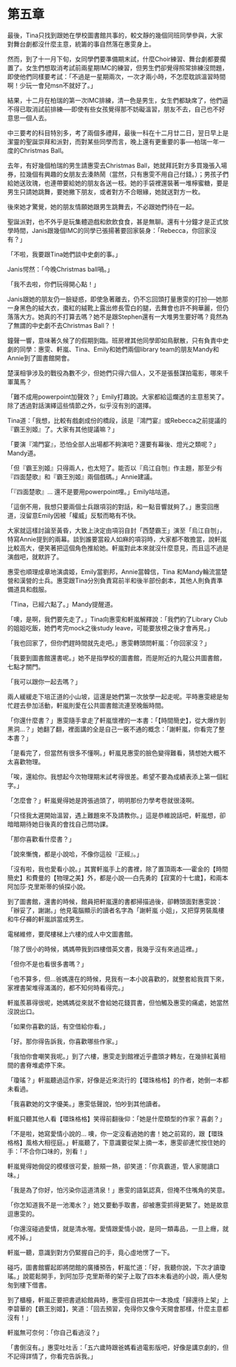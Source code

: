 # 第五章

最後，Tina只找到跟她在學校圖書館共事的，較文靜的幾個同班同學參與，大家對舞台劇都沒什麼主意，統籌的事自然落在惠雯身上。  

然而，到了十一月下旬，女同學們要準備期末試，什麼Choir練習、舞台劇都要擱置了。女生們想取消考試前兩星期IMC的練習，但男生們卻覺得照常排練沒問題，即使他們同樣要考試：「不過是一星期兩次，一次才兩小時，不怎麼耽誤溫習時間啊！少玩一會兒msn不就好了。」  

結果，十二月在柏瑞的第一次IMC排練，清一色是男生，女生們都缺席了，他們逼不得已取消試前排練──即使有些女孩覺得那不妨礙溫習，朋友不去，自己也不好意思一個人去。  

中三要考的科目特別多，考了兩個多禮拜，最後一科在十二月廿二日，翌日早上是潔靈的聖誕崇拜和派對，而對某些同學而言，晚上還有更重要的事──柏瑞一年一度的Christmas Ball。  

去年，有好幾個柏瑞的男生請惠雯去Christmas Ball，她就拜託對方多買幾張入場券，拉幾個有興趣的女朋友去湊熱鬧（當然，只有惠雯不用自己付錢。）；男孩子們給她送玫瑰，也連帶要給她的朋友各送一枝。她的手袋裡還裝著一堆檸蜜糖，要是男生只請她跳舞，要她撇下朋友，或者對方不合眼緣，她就送對方一枚。  

後來她才驚覺，她的朋友情願她跟男生跳舞去，不必跟她們待在一起。  

聖誕派對，也不外乎是玩集體遊戲和飲飲食食，甚是無聊。還有十分鐘才是正式放學時間，Janis跟幾個IMC的同學已張揚著要回家裝身：「Rebecca，你回家沒有？」  

「不啦，我要跟Tina她們談中史劇的事。」  

Janis愕然：「今晚Christmas ball喎。」  

「我不去啦，你們玩得開心點！」  

Janis跟她的朋友仍一臉疑惑，即使急著離去，仍不忘回頭打量惠雯的打扮──她那一身黑色的絨大衣，棗紅的絨靴上露出修長雪白的腿，去舞會也許不夠華麗，但仍落落大方。她真的不打算去嗎？她不是跟Stephen還有一大堆男生要好嗎？竟然為了無謂的中史劇不去Christmas Ball？！  

鐘聲一響，意味著久候了的假期到臨。班房裡其他同學即如鳥獸散，只有負責中史劇的同學：惠雯、軒嵐、Tina、Emily和她們兩個library team的朋友Mandy和Annie到了圖書館開會。  

楚漢相爭涉及的戰役為數不少，但她們只得六個人，又不是張藝謀拍電影，哪來千軍萬馬？  

「難不成用powerpoint加聲效？」Emily打趣說。大家都給這爛透的主意惹笑了。除了透過對話演繹這些情節之外，似乎沒有別的選擇。  

Tina道：「我想，比較有戲劇成份的橋段，該是『鴻門宴』或Rebecca之前提議的『霸王別姬』了。大家有其他提議嘛？」  

「要演『鴻門宴』，恐怕全部人出場都不夠演吧？還要有幕後、燈光之類呢？」Mandy道。  

「但『霸王別姬』只得兩人，也太短了。能否以『烏江自刎』作主題，那至少有『四面楚歌』和『霸王別姬』兩個戲碼。」Annie建議。  

「『四面楚歌』… 還不是要用powerpoint哩。」Emily咕咕道。  

「這倒不用，我想只要兩個士兵跟項羽的對話，和一點音響就夠了。」惠雯回應道，沒留意Emily因被「權威」反駁而略有不快。  

大家就這樣討論至黃昏，大致上決定由項羽自封「西楚霸王」演至「烏江自刎」，特寫Annie提到的兩幕。談到誰要當殺人如麻的項羽時，大家都不敢擔當，說軒嵐比較高大，便笑著把這個角色推給她。軒嵐對此本來就沒什麼意見，而且這不過是演戲吧，就默許了。  

惠雯也順理成章地演虞姬，Emily當劉邦，Annie當韓信，Tina 和Mandy輪流當楚營和漢營的士兵。惠雯跟Tina分別負責寫前半和後半部份劇本，其他人則負責準備道具和戲服。  

「Tina，已經六點了。」Mandy提醒道。  

「噢，是啊，我們要先走了。」Tina向惠雯和軒嵐解釋說：「我們約了Library Club的姐姐吃飯，她們考完mock之後study leave，可能要放榜之後才會再見。」  

「我也回家了，但你們趕時間就先走吧。」惠雯轉頭問軒嵐：「你回家沒？」  

「我要到圖書館還書呢。」她不是指學校的圖書館，而是附近的九龍公共圖書館，七點才關門。  

「我可以跟你一起去嗎？」  

兩人緩緩走下培正道的小山坡，這還是她們第一次放學一起走呢。平時惠雯總是匆忙趕去參加活動，軒嵐則愛在公共圖書館流連至晚飯時間。  

「你還什麼書？」惠雯隨手拿走了軒嵐懷裡的一本書：「【時間簡史】，從大爆炸到黑洞…？」她翻了翻，裡面講的全是自己一竅不通的概念：「謝軒嵐，你看完了整本書？」  

「是看完了，但當然有很多不懂啊。」軒嵐見惠雯的臉色變得難看，猜想她大概不太喜歡物理。  

「唉，還給你。我想起今次物理期末試考得很差。希望不要為成績表添上第一個紅字。」  

「怎麼會？」軒嵐覺得她是誇張過頭了，明明那份力學考卷就很淺啊。  

「只怪我太遲開始溫習，遇上難題來不及請教你。」這是恭維說話吧，軒嵐想，卻暗暗期待她日後真的會找自己問功課。  

「那你喜歡看什麼書？」  

「說來慚愧，都是小說哈，不像你這般『正經』。」  

「沒有啦，我也愛看小說。」其實軒嵐手上的書裡，除了置頂兩本──霍金的【時間簡史】和費曼的【物理之美】外，都是小說──白先勇的【寂寞的十七歲】，和兩本阿加莎‧克里斯蒂的偵探小說。  

到了圖書館，還書的時候，館員把軒嵐還的書都掃描過後，卻轉頭面對惠雯說：「辦妥了，謝謝。」他見電腦顯示的讀者名字為「謝軒嵐 小姐」，又把穿男裝風樓和牛仔褲的軒嵐誤當成男生。  

電梯維修，要爬樓梯上六樓的成人中文圖書館。  

「除了很小的時候，媽媽帶我到四樓借英文書，我幾乎沒有來過這裡。」  

「但你不是也看很多書嗎？」  

「也不算多，但…爸媽還在的時候，見我有一本小說喜歡的，就整套給我買下來，家裡書架堆得滿滿的，都不知何時看得完。」  

軒嵐羨慕得很呢，她媽媽從來就不會給她花錢買書，但怕觸及惠雯的痛處，她當然沒說出口。  

「如果你喜歡的話，有空借給你看。」  

「好。那你得告訴我，你喜歡哪些作家。」  

「我怕你會嘲笑我呢。」到了六樓，惠雯走到館裡近乎盡頭才轉左，在幾排紅黃相間的書脊堆處停下來。  

「瓊瑤？」軒嵐聽過這作家，好像是近來流行的【環珠格格】的作者，她倒一本都未看過。  

「我喜歡她的文字優美。」惠雯低聲說，怕吵到其他讀者。  

軒嵐只聽其他人看【環珠格格】笑得前翻後仰：「她是什麼類型的作家？喜劇？」  

「不是啦，她寫愛情小說的… 噢，你一定沒看過她的書！她之前寫的，跟【環珠格格】風格大相徑庭。」軒嵐聽了，下意識要從架上摘一本，惠雯卻連忙按住她的手：「不合你口味的，別看！」  

軒嵐覺得她侷促的模樣很可愛，臉頰一熱，卻笑道：「你真霸道，管人家閱讀口味。」  

「我是為了你好，怕污染你這道清泉！」惠雯的語氣認真，但掩不住嘴角的笑意。  

「你怎知道我不是一池濁水？」她又要動手取書，卻被惠雯抓得更緊了。她是故意逗惠雯的。  

「你還沒碰過愛情，就是清水喔。愛情跟愛情小說，是同一類毒品，一旦上癮，就戒不掉。」  

軒嵐一聽，意識到對方仍緊握自己的手，竟心虛地愣了一下。  

碰巧，圖書館響起即將閉館的廣播預告，軒嵐忙道：「好，我聽你說，下次才讀瓊瑤。」說罷鬆開手，到阿加莎‧克里斯蒂的架子上取了四本未看過的小說，兩人便匆匆到樓下借書。  

到了櫃檯，軒嵐正要把書遞給館員時，惠雯徑自把其中一本換成「歸還待上架」上李碧華的【霸王別姬】，笑道：「回去預習，免得你又像今天開會那樣，什麼主意都沒有！」  

軒嵐無可奈何：「你自己看過沒？」  

「書倒沒有。」惠雯吐吐舌：「五六歲時跟爸媽看過電影版吧，好像是講京劇的，但不記得詳情了，你看完告訴我。」
